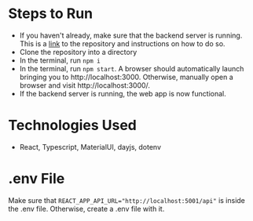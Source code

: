 # Steps to Run
- If you haven't already, make sure that the backend server is running. This is a <a href="https://github.com/midorinom/space_blog_backend">link</a> to the repository and instructions on how to do so.
- Clone the repository into a directory
- In the terminal, run ```npm i```
- In the terminal, run ```npm start```. A browser should automatically launch bringing you to http://localhost:3000. Otherwise, manually open a browser and visit http://localhost:3000/.
- If the backend server is running, the web app is now functional.

# Technologies Used
- React, Typescript, MaterialUI, dayjs, dotenv

# .env File
Make sure that ```REACT_APP_API_URL="http://localhost:5001/api"``` is inside the .env file. Otherwise, create a .env file with it.
